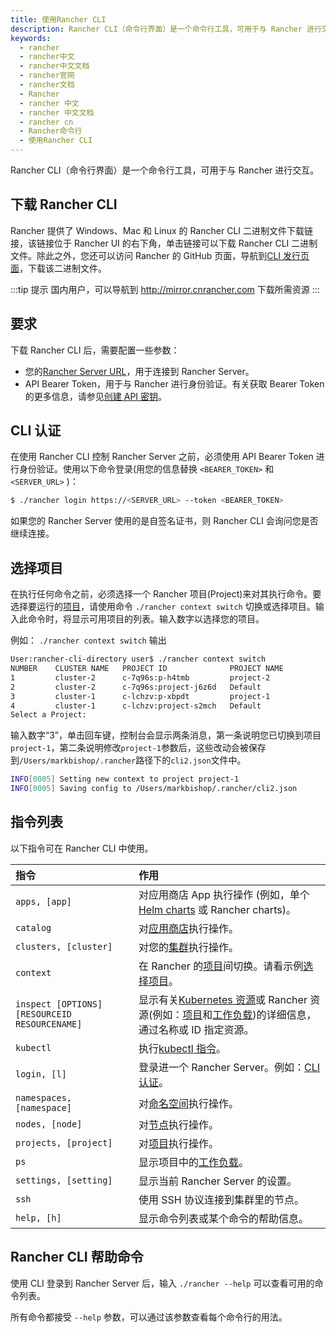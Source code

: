 ```yaml
---
title: 使用Rancher CLI
description: Rancher CLI（命令行界面）是一个命令行工具，可用于与 Rancher 进行交互。二进制文件可以直接从 UI 下载。该链接可以在 Rancher UI 的右下角找到。我们有 Windows，Mac 和 Linux 的二进制文件。您也可以在CLI 的发行页面 https://github.com/rancher/cli/releases 上直接下载该二进制文件。
keywords:
  - rancher
  - rancher中文
  - rancher中文文档
  - rancher官网
  - rancher文档
  - Rancher
  - rancher 中文
  - rancher 中文文档
  - rancher cn
  - Rancher命令行
  - 使用Rancher CLI
---
```


Rancher CLI（命令行界面）是一个命令行工具，可用于与 Rancher 进行交互。

## 下载 Rancher CLI

Rancher 提供了 Windows、Mac 和 Linux 的 Rancher CLI 二进制文件下载链接，该链接位于 Rancher UI 的右下角，单击链接可以下载 Rancher CLI 二进制文件。除此之外，您还可以访问 Rancher 的 GitHub 页面，导航到[CLI 发行页面](https://github.com/rancher/cli/releases)，下载该二进制文件。

:::tip 提示
国内用户，可以导航到 http://mirror.cnrancher.com 下载所需资源
:::

## 要求

下载 Rancher CLI 后，需要配置一些参数：

- 您的[Rancher Server URL](/docs/rancher2.5/admin-settings/_index)，用于连接到 Rancher Server。
- API Bearer Token，用于与 Rancher 进行身份验证。有关获取 Bearer Token 的更多信息，请参见[创建 API 密钥](/docs/rancher2.5/user-settings/api-keys/_index)。

## CLI 认证

在使用 Rancher CLI 控制 Rancher Server 之前，必须使用 API​​ Bearer Token 进行身份验证。使用以下命令登录(用您的信息替换 `<BEARER_TOKEN>` 和 `<SERVER_URL>` )：

```bash
$ ./rancher login https://<SERVER_URL> --token <BEARER_TOKEN>
```

如果您的 Rancher Server 使用的是自签名证书，则 Rancher CLI 会询问您是否继续连接。

## 选择项目

在执行任何命令之前，必须选择一个 Rancher 项目(Project)来对其执行命令。要选择要运行的[项目](/docs/rancher2.5/cluster-admin/projects-and-namespaces/_index)，请使用命令 `./rancher context switch` 切换或选择项目。输入此命令时，将显示可用项目的列表。输入数字以选择您的项目。

例如： `./rancher context switch` 输出

```bash
User:rancher-cli-directory user$ ./rancher context switch
NUMBER    CLUSTER NAME   PROJECT ID              PROJECT NAME
1         cluster-2      c-7q96s:p-h4tmb         project-2
2         cluster-2      c-7q96s:project-j6z6d   Default
3         cluster-1      c-lchzv:p-xbpdt         project-1
4         cluster-1      c-lchzv:project-s2mch   Default
Select a Project:
```

输入数字“3”，单击回车键，控制台会显示两条消息，第一条说明您已切换到项目`project-1`，第二条说明修改`project-1`参数后，这些改动会被保存到`/Users/markbishop/.rancher`路径下的`cli2.json`文件中。

```bash
INFO[0005] Setting new context to project project-1
INFO[0005] Saving config to /Users/markbishop/.rancher/cli2.json
```

## 指令列表

以下指令可在 Rancher CLI 中使用。

| 指令                                          | 作用                                                                                                                                                                                                                                                                                             |
| :-------------------------------------------- | :----------------------------------------------------------------------------------------------------------------------------------------------------------------------------------------------------------------------------------------------------------------------------------------------- |
| `apps, [app]`                                 | 对应用商店 App 执行操作 (例如，单个[Helm charts](https://helm.sh/docs/) 或 Rancher charts)。                                                                                                                                                                                                     |
| `catalog`                                     | 对[应用商店](/docs/rancher2.5/helm-charts/_index)执行操作。                                                                                                                                                                                                                                      |
| `clusters, [cluster]`                         | 对您的[集群](/docs/rancher2.5/cluster-provisioning/_index)执行操作。                                                                                                                                                                                                                             |
| `context`                                     | 在 Rancher 的[项目](/docs/rancher2.5/cluster-admin/projects-and-namespaces/_index)间切换。请看示例[选择项目](#选择项目)。                                                                                                                                                                        |
| `inspect [OPTIONS] [RESOURCEID RESOURCENAME]` | 显示有关[Kubernetes 资源](https://kubernetes.io/docs/reference/kubectl/cheatsheet/#resource-types)或 Rancher 资源(例如：[项目](/docs/rancher2.5/cluster-admin/projects-and-namespaces/_index)和[工作负载](/docs/rancher2.5/k8s-in-rancher/workloads/_index))的详细信息，通过名称或 ID 指定资源。 |
| `kubectl`                                     | 执行[kubectl 指令](https://kubernetes.io/docs/reference/kubectl/overview/#operations)。                                                                                                                                                                                                          |
| `login, [l]`                                  | 登录进一个 Rancher Server。例如：[CLI 认证](#cli认证)。                                                                                                                                                                                                                                          |
| `namespaces, [namespace]`                     | 对[命名空间](/docs/rancher2.5/cluster-admin/projects-and-namespaces/_index)执行操作。                                                                                                                                                                                                            |
| `nodes, [node]`                               | 对[节点](/docs/rancher2.5/overview/concepts/_index)执行操作。                                                                                                                                                                                                                                    |
| `projects, [project]`                         | 对[项目](/docs/rancher2.5/cluster-admin/projects-and-namespaces/_index)执行操作。                                                                                                                                                                                                                |
| `ps`                                          | 显示项目中的[工作负载](/docs/rancher2.5/k8s-in-rancher/workloads/_index)。                                                                                                                                                                                                                       |
| `settings, [setting]`                         | 显示当前 Rancher Server 的设置。                                                                                                                                                                                                                                                                 |
| `ssh`                                         | 使用 SSH 协议连接到集群里的节点。                                                                                                                                                                                                                                                                |
| `help, [h]`                                   | 显示命令列表或某个命令的帮助信息。                                                                                                                                                                                                                                                               |

## Rancher CLI 帮助命令

使用 CLI 登录到 Rancher Server 后，输入 `./rancher --help` 可以查看可用的命令列表。

所有命令都接受 `--help` 参数，可以通过该参数查看每个命令行的用法。
